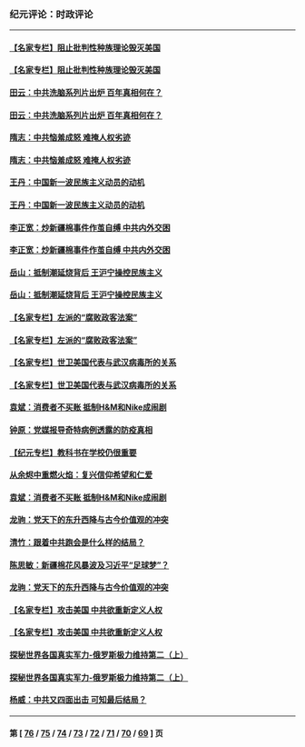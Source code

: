 ### 纪元评论：时政评论
---
#### [【名家专栏】阻止批判性种族理论毁灭美国](../../pages/nsc1025/n12843540.md) 
#### [【名家专栏】阻止批判性种族理论毁灭美国](../../pages/nsc1025/n12843540.md) 
#### [田云：中共洗脑系列片出炉 百年真相何在？](../../pages/nsc1025/n12841928.md) 
#### [田云：中共洗脑系列片出炉 百年真相何在？](../../pages/nsc1025/n12841928.md) 
#### [隋志：中共恼羞成怒 难掩人权劣迹](../../pages/nsc1025/n12842527.md) 
#### [隋志：中共恼羞成怒 难掩人权劣迹](../../pages/nsc1025/n12842527.md) 
#### [王丹：中国新一波民族主义动员的动机](../../pages/nsc1025/n12842432.md) 
#### [王丹：中国新一波民族主义动员的动机](../../pages/nsc1025/n12842432.md) 
#### [李正宽：炒新疆棉事件作茧自缚 中共内外交困](../../pages/nsc1025/n12842201.md) 
#### [李正宽：炒新疆棉事件作茧自缚 中共内外交困](../../pages/nsc1025/n12842201.md) 
#### [岳山：抵制潮延烧背后 王沪宁操控民族主义](../../pages/nsc1025/n12840585.md) 
#### [岳山：抵制潮延烧背后 王沪宁操控民族主义](../../pages/nsc1025/n12840585.md) 
#### [【名家专栏】左派的“腐败政客法案”](../../pages/nsc1025/n12841171.md) 
#### [【名家专栏】左派的“腐败政客法案”](../../pages/nsc1025/n12841171.md) 
#### [【名家专栏】世卫美国代表与武汉病毒所的关系](../../pages/nsc1025/n12841168.md) 
#### [【名家专栏】世卫美国代表与武汉病毒所的关系](../../pages/nsc1025/n12841168.md) 
#### [袁斌：消费者不买账 抵制H&M和Nike成闹剧](../../pages/nsc1025/n12840797.md) 
#### [钟原：党媒报导奇特病例透露的防疫真相](../../pages/nsc1025/n12841576.md) 
#### [【纪元专栏】教科书在学校仍很重要](../../pages/nsc1025/n12841577.md) 
#### [从余烬中重燃火焰：复兴信仰希望和仁爱](../../pages/nsc1025/n12841110.md) 
#### [袁斌：消费者不买账 抵制H&M和Nike成闹剧](../../pages/nsc1025/n12840797.md) 
#### [龙驹：党天下的东升西降与古今价值观的冲突](../../pages/nsc1025/n12840443.md) 
#### [清竹：跟着中共跑会是什么样的结局？](../../pages/nsc1025/n12840753.md) 
#### [陈思敏：新疆棉花风暴波及习近平“足球梦”？](../../pages/nsc1025/n12840536.md) 
#### [龙驹：党天下的东升西降与古今价值观的冲突](../../pages/nsc1025/n12840443.md) 
#### [【名家专栏】攻击美国 中共欲重新定义人权](../../pages/nsc1025/n12839676.md) 
#### [【名家专栏】攻击美国 中共欲重新定义人权](../../pages/nsc1025/n12839676.md) 
#### [探秘世界各国真实军力-俄罗斯极力维持第二（上）](../../pages/nsc1025/n12840057.md) 
#### [探秘世界各国真实军力-俄罗斯极力维持第二（上）](../../pages/nsc1025/n12840057.md) 
#### [杨威：中共又四面出击 可知最后结局？](../../pages/nsc1025/n12840250.md) 

---
#### 第 [ [76](./76.md) / [75](./75.md) / [74](./74.md) / [73](./73.md) / [72](./72.md) / [71](./71.md) / [70](./70.md) / [69](./69.md) ] 页
